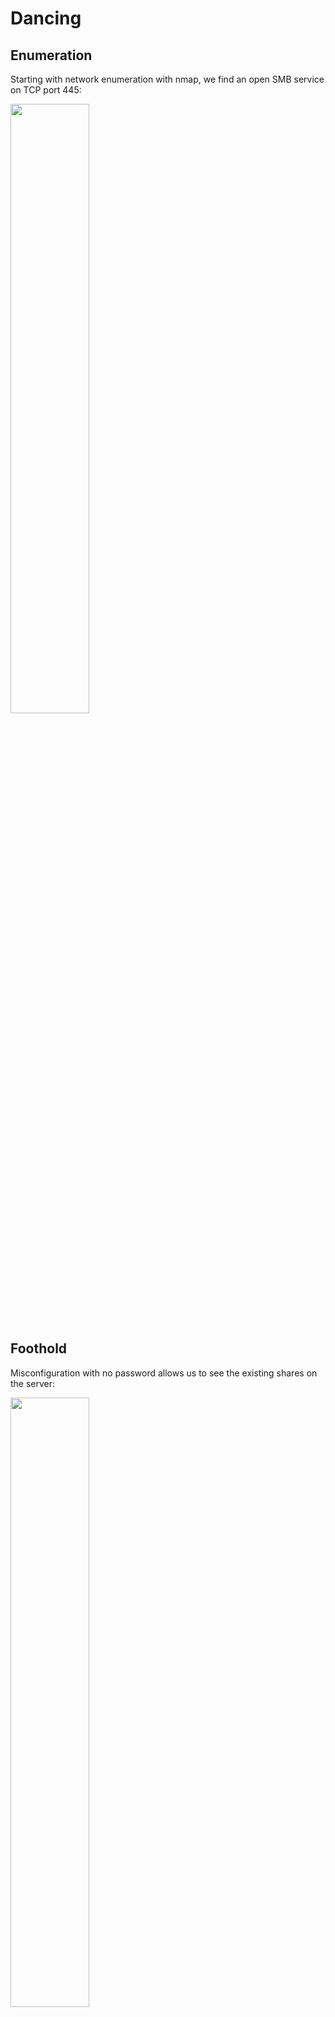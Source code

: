 # Dancing

## Enumeration
Starting with network enumeration with nmap, we find an open SMB service on TCP port 445:

<img src="https://i.imgur.com/hBUaAit.png" width=50% height=50%>

## Foothold
Misconfiguration with no password allows us to see the existing shares on the server:

<img src="https://i.imgur.com/dffikDG.png" width=50% height=50%>

## Flag
The only acessible share is "WorkShares" containing two directories.

<img src="https://i.imgur.com/u5ZZOvQ.png" width=50% height=50%>

The "James.P" directory contains the flag:

<img src="https://i.imgur.com/peN5FIi.png" width=50% height=50%>
<img src="https://i.imgur.com/2eAC410.png" width=50% height=50%>


